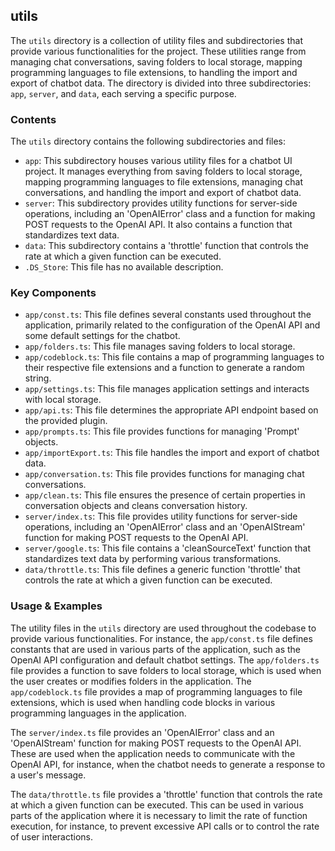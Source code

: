
## utils

The `utils` directory is a collection of utility files and subdirectories that provide various functionalities for the project. These utilities range from managing chat conversations, saving folders to local storage, mapping programming languages to file extensions, to handling the import and export of chatbot data. The directory is divided into three subdirectories: `app`, `server`, and `data`, each serving a specific purpose.

### Contents

The `utils` directory contains the following subdirectories and files:

- `app`: This subdirectory houses various utility files for a chatbot UI project. It manages everything from saving folders to local storage, mapping programming languages to file extensions, managing chat conversations, and handling the import and export of chatbot data.
- `server`: This subdirectory provides utility functions for server-side operations, including an 'OpenAIError' class and a function for making POST requests to the OpenAI API. It also contains a function that standardizes text data.
- `data`: This subdirectory contains a 'throttle' function that controls the rate at which a given function can be executed.
- `.DS_Store`: This file has no available description.

### Key Components

- `app/const.ts`: This file defines several constants used throughout the application, primarily related to the configuration of the OpenAI API and some default settings for the chatbot.
- `app/folders.ts`: This file manages saving folders to local storage.
- `app/codeblock.ts`: This file contains a map of programming languages to their respective file extensions and a function to generate a random string.
- `app/settings.ts`: This file manages application settings and interacts with local storage.
- `app/api.ts`: This file determines the appropriate API endpoint based on the provided plugin.
- `app/prompts.ts`: This file provides functions for managing 'Prompt' objects.
- `app/importExport.ts`: This file handles the import and export of chatbot data.
- `app/conversation.ts`: This file provides functions for managing chat conversations.
- `app/clean.ts`: This file ensures the presence of certain properties in conversation objects and cleans conversation history.
- `server/index.ts`: This file provides utility functions for server-side operations, including an 'OpenAIError' class and an 'OpenAIStream' function for making POST requests to the OpenAI API.
- `server/google.ts`: This file contains a 'cleanSourceText' function that standardizes text data by performing various transformations.
- `data/throttle.ts`: This file defines a generic function 'throttle' that controls the rate at which a given function can be executed.

### Usage & Examples

The utility files in the `utils` directory are used throughout the codebase to provide various functionalities. For instance, the `app/const.ts` file defines constants that are used in various parts of the application, such as the OpenAI API configuration and default chatbot settings. The `app/folders.ts` file provides a function to save folders to local storage, which is used when the user creates or modifies folders in the application. The `app/codeblock.ts` file provides a map of programming languages to file extensions, which is used when handling code blocks in various programming languages in the application.

The `server/index.ts` file provides an 'OpenAIError' class and an 'OpenAIStream' function for making POST requests to the OpenAI API. These are used when the application needs to communicate with the OpenAI API, for instance, when the chatbot needs to generate a response to a user's message.

The `data/throttle.ts` file provides a 'throttle' function that controls the rate at which a given function can be executed. This can be used in various parts of the application where it is necessary to limit the rate of function execution, for instance, to prevent excessive API calls or to control the rate of user interactions.
